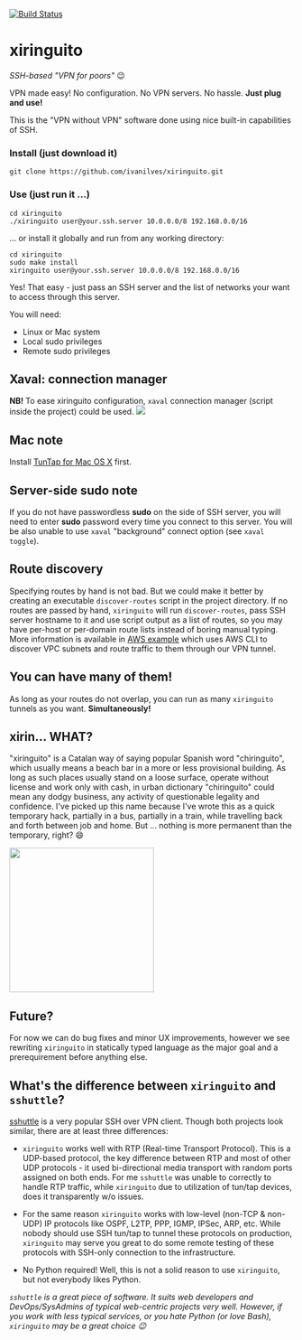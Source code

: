 [![Build Status](https://travis-ci.org/ivanilves/xiringuito.svg?branch=master)](https://travis-ci.org/ivanilves/xiringuito)

# xiringuito

*SSH-based "VPN for poors"* :wink:

VPN made easy! No configuration. No VPN servers. No hassle. **Just plug and use!**

This is the "VPN without VPN" software done using nice built-in capabilities of SSH.

### Install (just download it)
```
git clone https://github.com/ivanilves/xiringuito.git
```

### Use (just run it ...)
```
cd xiringuito
./xiringuito user@your.ssh.server 10.0.0.0/8 192.168.0.0/16
```
... or install it globally and run from any working directory:
```
cd xiringuito
sudo make install
xiringuito user@your.ssh.server 10.0.0.0/8 192.168.0.0/16
```

Yes! That easy - just pass an SSH server and the list of networks your want to access through this server.

You will need:
* Linux or Mac system
* Local sudo privileges
* Remote sudo privileges

## Xaval: connection manager
**NB!** To ease xiringuito configuration, `xaval` connection manager (script inside the project) could be used.
<img src="images/install.gif" />

## Mac note
Install [TunTap for Mac OS X](http://tuntaposx.sourceforge.net/) first.

## Server-side sudo note
If you do not have passwordless **sudo** on the side of SSH server, you will need to enter **sudo** password every time you connect to this server. You will be also unable to use `xaval` "background" connect option (see `xaval toggle`).

## Route discovery
Specifying routes by hand is not bad. But we could make it better by creating an executable `discover-routes` script in the project directory. If no routes are passed by hand, `xiringuito` will run `discover-routes`, pass SSH server hostname to it and use script output as a list of routes, so you may have per-host or per-domain route lists instead of boring manual typing. More information is available in [AWS example](https://github.com/ivanilves/xiringuito/blob/master/discover-routes.aws.example) which uses AWS CLI to discover VPC subnets and route traffic to them through our VPN tunnel.

## You can have many of them!
As long as your routes do not overlap, you can run as many `xiringuito` tunnels as you want. **Simultaneously!**

## xirin... WHAT?
"xiringuito" is a Catalan way of saying popular Spanish word "chiringuito", which usually means a beach bar in a more or less provisional building. As long as such places usually stand on a loose surface, operate without license and work only with cash, in urban dictionary "chiringuito" could mean any dodgy business, any activity of questionable legality and confidence. I've picked up this name because I've wrote this as a quick temporary hack, partially in a bus, partially in a train, while travelling back and forth between job and home. But ... nothing is more permanent than the temporary, right? :smile:

<img src="images/xiringuito.png" width="256px" />

## Future?
For now we can do bug fixes and minor UX improvements, however we see rewriting `xiringuito` in statically typed language as the major goal and a prerequirement before anything else.

## What's the difference between `xiringuito` and `sshuttle`?
[sshuttle](https://github.com/apenwarr/sshuttle) is a very popular SSH over VPN client. Though both projects look similar, there are at least three differences:

* `xiringuito` works well with RTP (Real-time Transport Protocol). This is a UDP-based protocol, the key difference between RTP and most of other UDP protocols - it used bi-directional media transport with random ports assigned on both ends. For me `sshuttle` was unable to correctly to handle RTP traffic, while `xiringuito` due to utilization of tun/tap devices, does it transparently w/o issues.

* For the same reason `xiringuito` works with low-level (non-TCP & non-UDP) IP protocols like OSPF, L2TP, PPP, IGMP, IPSec, ARP, etc. While nobody should use SSH tun/tap to tunnel these protocols on production, `xiringuito` may serve you great to do some remote testing of these protocols with SSH-only connection to the infrastructure.

* No Python required! Well, this is not a solid reason to use `xiringuito`, but not everybody likes Python.

*`sshuttle` is a great piece of software. It suits web developers and DevOps/SysAdmins of typical web-centric projects very well. However, if you work with less typical services, or you hate Python (or love Bash), `xiringuito` may be a great choice :wink:*
